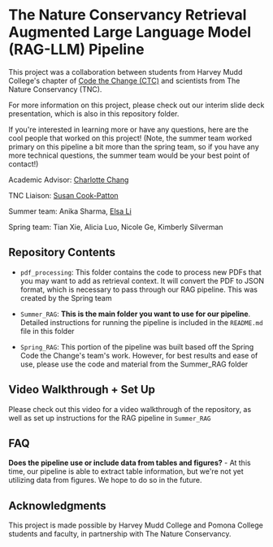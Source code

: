 
# The Nature Conservancy Retrieval Augmented Large Language Model (RAG-LLM) Pipeline

  

This project was a collaboration between students from Harvey Mudd College's chapter of [Code the Change (CTC)](https://codethechange.cs.hmc.edu/) and scientists from The Nature Conservancy (TNC).

  

For more information on this project, please check out our interim slide deck presentation, which is also in this repository folder.

 

If you're interested in learning more or have any questions, here are the cool people that worked on this project! (Note, the summer team worked primary on this pipeline a bit more than the spring team, so if you have any more technical questions, the summer team would be your best point of contact!)

  
<!--- This is the format for inserting your contact links
[Name](https://www.linkaddress.com) ---->
Academic Advisor: [Charlotte Chang](https://chang.eco/)

TNC Liaison: [Susan Cook-Patton](https://www.nature.org/en-us/about-us/who-we-are/our-people/susan-cook-patton/) 

Summer team: Anika Sharma, [Elsa Li](https://www.linkedin.com/in/elsa-li-hmc/)

Spring team: Tian Xie, Alicia Luo, Nicole Ge, Kimberly Silverman


## Repository Contents

-  `pdf_processing`: This folder contains the code to process new PDFs that you may want to add as retrieval context. It will convert the PDF to JSON format, which is necessary to pass through our RAG pipeline. This was created by the Spring team

-  `Summer_RAG`: **This is the main folder you want to use for our pipeline**. Detailed instructions for running the pipeline is included in the `README.md` file in this folder

-  `Spring_RAG`: This portion of the pipeline was built based off the Spring Code the Change's team's work. However, for best results and ease of use, please use the code and material from the Summer_RAG folder


 ## Video Walkthrough + Set Up
 Please check out this video for a video walkthrough of the repository, as well as set up instructions for the RAG pipeline in `Summer_RAG`


## FAQ
**Does the pipeline use or include data from tables and figures?** - At this time, our pipeline is able to extract table information, but we're not yet utilizing data from figures. We hope to do so in the future.   
## 

## Acknowledgments
  
This project is made possible by Harvey Mudd College and Pomona College students and faculty, in partnership with The Nature Conservancy.